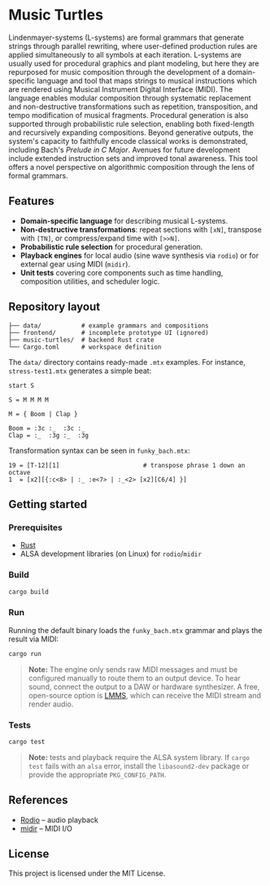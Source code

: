 # Music Turtles

Lindenmayer-systems (L-systems) are formal grammars that generate strings through parallel rewriting, where user-defined production rules are applied simultaneously to all symbols at each iteration. L-systems are usually used for procedural graphics and plant modeling, but here they are repurposed for music composition through the development of a domain-specific language and tool that maps strings to musical instructions which are rendered using Musical Instrument Digital Interface (MIDI). The language enables modular composition through systematic replacement and non-destructive transformations such as repetition, transposition, and tempo modification of musical fragments. Procedural generation is also supported through probabilistic rule selection, enabling both fixed-length and recursively expanding compositions. Beyond generative outputs, the system's capacity to faithfully encode classical works is demonstrated, including Bach's *Prelude in C Major*. Avenues for future development include extended instruction sets and improved tonal awareness. This tool offers a novel perspective on algorithmic composition through the lens of formal grammars.

## Features

- **Domain-specific language** for describing musical L-systems.
- **Non-destructive transformations**: repeat sections with `[xN]`, transpose with `[TN]`, or compress/expand time with `[>>N]`.
- **Probabilistic rule selection** for procedural generation.
- **Playback engines** for local audio (sine wave synthesis via `rodio`) or for external gear using MIDI (`midir`).
- **Unit tests** covering core components such as time handling, composition utilities, and scheduler logic.

## Repository layout

```
├── data/           # example grammars and compositions
├── frontend/       # incomplete prototype UI (ignored)
├── music-turtles/  # backend Rust crate
└── Cargo.toml      # workspace definition
```

The `data/` directory contains ready-made `.mtx` examples. For instance, `stress-test1.mtx` generates a simple beat:

```text
start S

S = M M M M

M = { Boom | Clap }

Boom = :3c :_  :3c :_
Clap = :_  :3g :_  :3g
```

Transformation syntax can be seen in `funky_bach.mtx`:

```text
19 = [T-12][1]                       # transpose phrase 1 down an octave
1  = [x2][{:c<8> | :_ :e<7> | :_<2> [x2][C6/4] }]
```

## Getting started

### Prerequisites

- [Rust](https://www.rust-lang.org/tools/install)
- ALSA development libraries (on Linux) for `rodio`/`midir`

### Build

```bash
cargo build
```

### Run

Running the default binary loads the `funky_bach.mtx` grammar and plays the result via MIDI:

```bash
cargo run
```

> **Note:** The engine only sends raw MIDI messages and must be configured manually to route them to an output device. To hear sound, connect the output to a DAW or hardware synthesizer. A free, open-source option is [LMMS](https://lmms.io/), which can receive the MIDI stream and render audio.

### Tests

```bash
cargo test
```

> **Note:** tests and playback require the ALSA system library. If `cargo test` fails with an `alsa` error, install the `libasound2-dev` package or provide the appropriate `PKG_CONFIG_PATH`.

## References

- [Rodio](https://github.com/RustAudio/rodio) – audio playback
- [midir](https://github.com/Boddlnagg/midir) – MIDI I/O

## License

This project is licensed under the MIT License.
